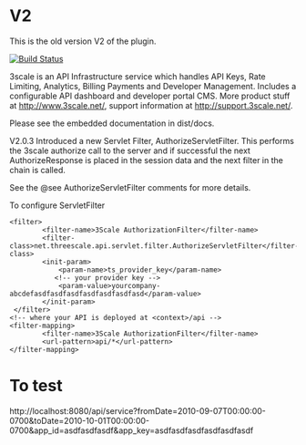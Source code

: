 V2
==
This is the old version V2 of the plugin.

[![Build Status](https://secure.travis-ci.org/3scale/3scale_ws_api_for_java.png?branch=v2)](http://travis-ci.org/3scale/3scale_ws_api_for_java)


3scale is an API Infrastructure service which handles API Keys, Rate Limiting, Analytics, Billing Payments and Developer Management. Includes a configurable API dashboard and developer portal CMS. More product stuff at http://www.3scale.net/, support information at http://support.3scale.net/.


Please see the embedded documentation in dist/docs.

V2.0.3 Introduced a new Servlet Filter, AuthorizeServletFilter.  This performs the 3scale
authorize call to the server and if successful the next AuthorizeResponse is placed in the session
 data and the next filter in the chain is called.

See the @see AuthorizeServletFilter comments for more details.
 

To configure ServletFilter
```
<filter>
        <filter-name>3Scale AuthorizationFilter</filter-name>
        <filter-class>net.threescale.api.servlet.filter.AuthorizeServletFilter</filter-class>
        <init-param>
            <param-name>ts_provider_key</param-name>
           <!-- your provider key -->
            <param-value>yourcompany-abcdefasdfasdfasdfasdfasdfasdfasd</param-value>
        </init-param>
 </filter>
<!-- where your API is deployed at <context>/api -->
<filter-mapping>
        <filter-name>3Scale AuthorizationFilter</filter-name>
        <url-pattern>api/*</url-pattern>
</filter-mapping>
```

To test
=======

http://localhost:8080/api/service?fromDate=2010-09-07T00:00:00-0700&toDate=2010-10-01T00:00:00-0700&app_id=asdfasdfasdf&app_key=asdfasdfasdfasdfasdfasdf
